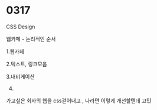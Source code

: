 # 0317

CSS Design

웹카페 - 논리적인 순서

1.웹카페

2.텍스트, 링크모음

3.내비게이션

4.



가고싶은 회사의 웹을 css걷어내고 , 나라면 이렇게 개선할텐데 고민




